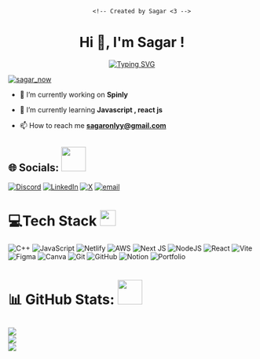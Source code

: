 
							<!-- Created by Sagar <3 -->

       
<h1 align="center">Hi 🌺, I'm Sagar !</h1> 

<p align="center">
	<a href="https://git.io/typing-svg"><img src="https://readme-typing-svg.herokuapp.com?font=Fira+Code&duration=3000&pause=500&center=true&vCenter=true&width=420&height=45&lines=Developer+and+enthusiast;Scripting+%7C+Deployment+%7C+Pentesting;Always+learning+new+technologies" alt="Typing SVG" /></a>

<p align="left"> <a href="https://twitter.com/sagar_now" target="blank"><img src="https://img.shields.io/twitter/follow/sagar_now?logo=twitter&style=for-the-badge" alt="sagar_now" /></a> </p>

- 🔭 I’m currently working on **Spinly**

- 🌱 I’m currently learning **Javascript , react js**

- 📫 How to reach me **sagaronlyy@gmail.com**

## 🌐 Socials: <img src = "https://media1.giphy.com/media/v1.Y2lkPTc5MGI3NjExY29yMWZhd2F0anlldG13aDF0c3hzb3VvaWs3dndmN2t5cmx5ZXhtdSZlcD12MV9pbnRlcm5hbF9naWZfYnlfaWQmY3Q9cw/wj5DGHqqBJnQKwUwjv/giphy.gif" width = 50px>

[![Discord](https://img.shields.io/badge/Discord-%237289DA.svg?logo=discord&logoColor=white)](https://discord.gg/https://discord.gg/4SkqhNS39A) [![LinkedIn](https://img.shields.io/badge/LinkedIn-%230077B5.svg?logo=linkedin&logoColor=white)](https://linkedin.com/in/mrsagarsingh) 
[![X](https://img.shields.io/badge/X-black.svg?logo=X&logoColor=white)](https://x.com/Sagar_Now)
[![email](https://img.shields.io/badge/Email-D14836?logo=gmail&logoColor=white)](mailto:sagaronlyy@gmail.com) 

# 💻Tech Stack <img src = "https://media2.giphy.com/media/QssGEmpkyEOhBCb7e1/giphy.gif?cid=ecf05e47a0n3gi1bfqntqmob8g9aid1oyj2wr3ds3mg700bl&rid=giphy.gif" width = 32px>
![C++](https://img.shields.io/badge/c++-%2300599C.svg?style=for-the-badge&logo=c%2B%2B&logoColor=white) ![JavaScript](https://img.shields.io/badge/javascript-%23323330.svg?style=for-the-badge&logo=javascript&logoColor=%23F7DF1E) ![Netlify](https://img.shields.io/badge/netlify-%23000000.svg?style=for-the-badge&logo=netlify&logoColor=#00C7B7) ![AWS](https://img.shields.io/badge/AWS-%23FF9900.svg?style=for-the-badge&logo=amazon-aws&logoColor=white) ![Next JS](https://img.shields.io/badge/Next-black?style=for-the-badge&logo=next.js&logoColor=white) ![NodeJS](https://img.shields.io/badge/node.js-6DA55F?style=for-the-badge&logo=node.js&logoColor=white) ![React](https://img.shields.io/badge/react-%2320232a.svg?style=for-the-badge&logo=react&logoColor=%2361DAFB) ![Vite](https://img.shields.io/badge/vite-%23646CFF.svg?style=for-the-badge&logo=vite&logoColor=white) ![Figma](https://img.shields.io/badge/figma-%23F24E1E.svg?style=for-the-badge&logo=figma&logoColor=white) ![Canva](https://img.shields.io/badge/Canva-%2300C4CC.svg?style=for-the-badge&logo=Canva&logoColor=white) ![Git](https://img.shields.io/badge/git-%23F05033.svg?style=for-the-badge&logo=git&logoColor=white) ![GitHub](https://img.shields.io/badge/github-%23121011.svg?style=for-the-badge&logo=github&logoColor=white) ![Notion](https://img.shields.io/badge/Notion-%23000000.svg?style=for-the-badge&logo=notion&logoColor=white) ![Portfolio](https://img.shields.io/badge/Portfolio-%23000000.svg?style=for-the-badge&logo=firefox&logoColor=#FF7139)

# 📊 GitHub Stats: <img src = "https://media0.giphy.com/media/v1.Y2lkPTc5MGI3NjExNnNqY2Zram9oZmcxcTV2dnRka3RzejZjNW9ueTFieDRuazZyNnJ2ZCZlcD12MV9pbnRlcm5hbF9naWZfYnlfaWQmY3Q9cw/QpyF0jsO26GWKTWctv/giphy.gif" width = 50px>
![](https://github-readme-stats.vercel.app/api?username=SagarNow&theme=dark&hide_border=false&include_all_commits=false&count_private=false)<br/>
![](https://nirzak-streak-stats.vercel.app/?user=SagarNow&theme=dark&hide_border=false)<br/>
![](https://github-readme-stats.vercel.app/api/top-langs/?username=SagarNow&theme=dark&hide_border=false&include_all_commits=false&count_private=false&layout=compact)
---
